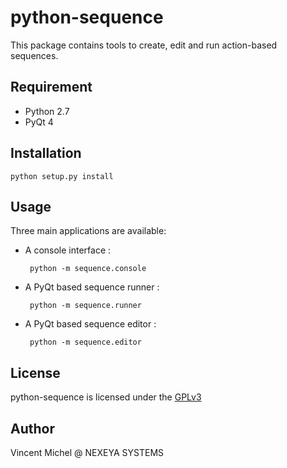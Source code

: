 # python-sequence

This package contains tools to create, edit and run action-based sequences.

## Requirement

- Python 2.7
- PyQt 4

## Installation

    python setup.py install

## Usage

Three main applications are available:

 - A console interface :

        python -m sequence.console

 - A PyQt based sequence runner :

        python -m sequence.runner

 - A PyQt based sequence editor :

        python -m sequence.editor

## License

python-sequence is licensed under the [GPLv3](http://www.gnu.org/licenses/gpl-3.0-standalone.html)

## Author

Vincent Michel @ NEXEYA SYSTEMS
